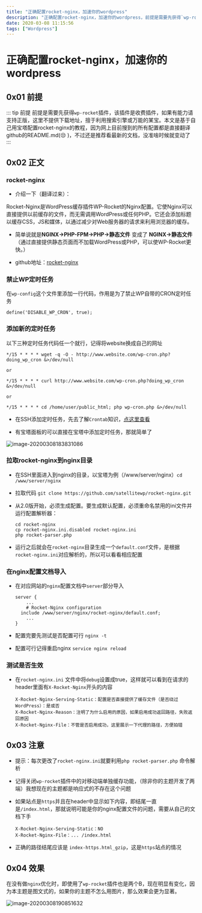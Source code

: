 ```yaml
---
title: "正确配置rocket-nginx，加速你的wordpress"
description: "正确配置rocket-nginx，加速你的wordpress，前提是需要先获得`wp-rocket`插件，该插件是收费插件，如果有能力请支持正版，这里不提供下载地址，擅于利用搜索引擎或万能的某宝。本文是基于自己用宝塔配置rocket-nginx的教程，因为网上目前搜到的所有配置都是直接翻译github的README.md( 😒 )，不过还是推荐看最新的文档，没准啥时候就变动了，操作步骤如下"
date: 2020-03-08 11:15:56
tags: ["Wordpress"]
---
```


# 正确配置rocket-nginx，加速你的wordpress

## 0x01 前提

::: tip 前提
前提是需要先获得`wp-rocket`插件，该插件是收费插件，如果有能力请支持正版，这里不提供下载地址，擅于利用搜索引擎或万能的某宝。本文是基于自己用宝塔配置rocket-nginx的教程，因为网上目前搜到的所有配置都是直接翻译github的README.md(😒 )，不过还是推荐看最新的文档，没准啥时候就变动了
:::

## 0x02 正文

### rocket-nginx

- 介绍一下（翻译过来）：

Rocket-Nginx是WordPress缓存插件WP-Rocket的Nginx配置。它使Nginx可以直接提供以前缓存的文件，而无需调用WordPress或任何PHP。它还会添加标题以缓存CSS，JS和媒体，以通过减少对Web服务器的请求来利用浏览器的缓存。

- 简单说就是**NGINX→PHP-FPM→PHP→静态文件** 变成了 **NGINX→静态文件**（通过直接提供静态页面而不加载WordPress或PHP，可以使WP-Rocket更快。）

- github地址：[rocket-nginx](https://github.com/SatelliteWP/rocket-nginx)

### 禁止WP定时任务

在`wp-config`这个文件里添加一行代码，作用是为了禁止WP自带的CRON定时任务

`define('DISABLE_WP_CRON', true);`

### 添加新的定时任务

以下三种定时任务代码任一个就行，记得将website换成自己的网址

```shell
*/15 * * * * wget -q -O - http://www.website.com/wp-cron.php?doing_wp_cron &>/dev/null

or

*/15 * * * * curl http://www.website.com/wp-cron.php?doing_wp_cron &>/dev/null

or

*/15 * * * * cd /home/user/public_html; php wp-cron.php &>/dev/null
```

- 在SSH添加定时任务，先去了解`Crontab`知识，[点这里查看](https://www.runoob.com/w3cnote/linux-crontab-tasks.html)

- 有宝塔面板的可以直接在宝塔中添加定时任务，那就简单了

![image-20200308183831086](https://pic.yqqy.top/blog/20200308183833.png "定时任务")

### 拉取rocket-nginx到nginx目录

- 在SSH里面进入到nginx的目录，以宝塔为例（/www/server/nginx）`cd /www/server/nginx`

- 拉取代码 `git clone https://github.com/satellitewp/rocket-nginx.git`

- 从2.0版开始，必须生成配置。要生成默认配置，必须重命名禁用的ini文件并运行配置解析器：

  ```shell
  cd rocket-nginx
  cp rocket-nginx.ini.disabled rocket-nginx.ini
  php rocket-parser.php
  ```

- 运行之后就会在`rocket-nginx`目录生成一个`default.conf`文件，是根据`rocket-nginx.ini`对应解析的，所以可以看看相应配置

### 在nginx配置文档导入

- 在对应网站的`nginx`配置文档中`server`部分导入

  ```nginx
  server {
      ...
      # Rocket-Nginx configuration
  	include /www/server/nginx/rocket-nginx/default.conf;
      ...
  }
  ```

- 配置完要先测试是否配置可行 `nginx -t`
- 配置可行记得重启nginx `service nginx reload`

### 测试是否生效

- 在`rocket-nginx.ini` 文件中将`debug`设置成true，这样就可以看到在请求的header里面有`X-Rocket-Nginx`开头的内容

  ```http
  X-Rocket-Nginx-Serving-Static：配置是否直接提供了缓存文件（是否绕过WordPress）：是或否
  X-Rocket-Nginx-Reason：注明了为什么启用的原因，如果启用成功返回路径，失败返回原因
  X-Rocket-Nginx-File：不管是否启用成功，这里展示一下代理的路径，方便拍错
  ```

## 0x03 注意

- 提示：每次更改了`rocket-nginx.ini`就要利用`php rocket-parser.php` 命令解析

- 记得关闭`wp-rocket`插件中的对移动端单独缓存功能，（除非你的主题开发了两端）我想现在的主题都是响应式的不存在这个问题

- 如果站点是`https`并且在header中显示如下内容，即结尾一直是`/index.html`，那就说明可能是你的nginx配置文件的问题，需要从自己的文档下手

  ```http
  X-Rocket-Nginx-Serving-Static：NO
  X-Rocket-Nginx-File：... /index.html
  ```

- 正确的路径结尾应该是 `index-https.html_gzip`，这是`https`站点的情况

## 0x04 效果

在没有做`nginx`优化时，即使用了`wp-rocket`插件也是两个B，现在明显有变化，因为本主题是图文式的，如果你的主题不怎么用图片，那么效果会更为显著。

![image-20200308190851632](https://pic.yqqy.top/blog/20200308190854.png "速度测试")